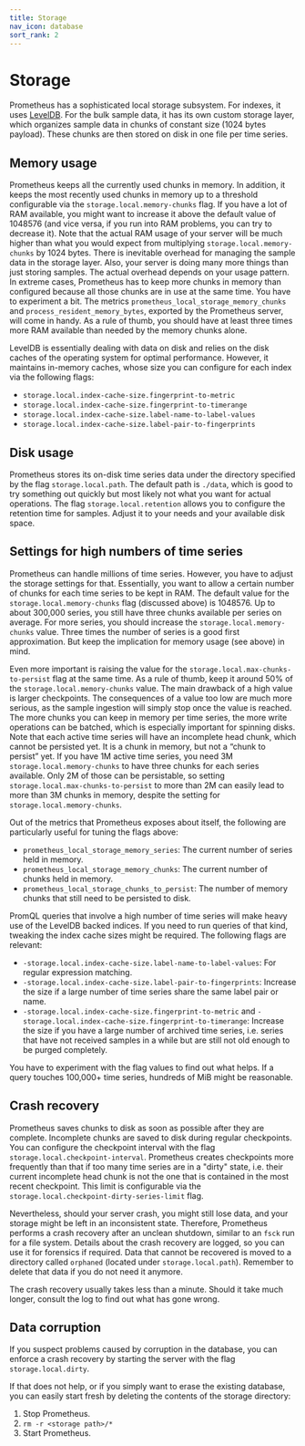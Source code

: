 ```yaml
---
title: Storage
nav_icon: database
sort_rank: 2
---
```


# Storage

Prometheus has a sophisticated local storage subsystem. For indexes,
it uses [LevelDB](https://github.com/google/leveldb). For the bulk
sample data, it has its own custom storage layer, which organizes
sample data in chunks of constant size (1024 bytes payload). These
chunks are then stored on disk in one file per time series.

## Memory usage

Prometheus keeps all the currently used chunks in memory. In addition,
it keeps the most recently used chunks in memory up to a threshold
configurable via the `storage.local.memory-chunks` flag. If you have a
lot of RAM available, you might want to increase it above the default
value of 1048576 (and vice versa, if you run into RAM problems, you
can try to decrease it). Note that the actual RAM usage of your server
will be much higher than what you would expect from multiplying
`storage.local.memory-chunks` by 1024 bytes. There is inevitable
overhead for managing the sample data in the storage layer. Also, your
server is doing many more things than just storing samples. The actual
overhead depends on your usage pattern. In extreme cases, Prometheus
has to keep more chunks in memory than configured because all those
chunks are in use at the same time. You have to experiment a bit. The
metrics `prometheus_local_storage_memory_chunks` and
`process_resident_memory_bytes`, exported by the Prometheus server,
will come in handy. As a rule of thumb, you should have at least three
times more RAM available than needed by the memory chunks alone.

LevelDB is essentially dealing with data on disk and relies on the
disk caches of the operating system for optimal performance. However,
it maintains in-memory caches, whose size you can configure for each
index via the following flags:

* `storage.local.index-cache-size.fingerprint-to-metric`
* `storage.local.index-cache-size.fingerprint-to-timerange`
* `storage.local.index-cache-size.label-name-to-label-values`
* `storage.local.index-cache-size.label-pair-to-fingerprints`

## Disk usage

Prometheus stores its on-disk time series data under the directory
specified by the flag `storage.local.path`. The default path is
`./data`, which is good to try something out quickly but most
likely not what you want for actual operations. The flag
`storage.local.retention` allows you to configure the retention time
for samples. Adjust it to your needs and your available disk space.

## Settings for high numbers of time series

Prometheus can handle millions of time series. However, you have to
adjust the storage settings for that. Essentially, you want to allow a
certain number of chunks for each time series to be kept in RAM. The
default value for the `storage.local.memory-chunks` flag (discussed
above) is 1048576. Up to about 300,000 series, you still have three
chunks available per series on average. For more series, you should
increase the `storage.local.memory-chunks` value. Three times the
number of series is a good first approximation. But keep the
implication for memory usage (see above) in mind.

Even more important is raising the value for the
`storage.local.max-chunks-to-persist` flag at the same time. As a rule of
thumb, keep it around 50% of the `storage.local.memory-chunks` value. The main
drawback of a high value is larger checkpoints. The consequences of a value too
low are much more serious, as the sample ingestion will simply stop once the
value is reached. The more chunks you can keep in memory per time series, the
more write operations can be batched, which is especially important for
spinning disks. Note that each active time series will have an incomplete head
chunk, which cannot be persisted yet. It is a chunk in memory, but not a “chunk
to persist” yet. If you have 1M active time series, you need 3M
`storage.local.memory-chunks` to have three chunks for each series
available. Only 2M of those can be persistable, so setting
`storage.local.max-chunks-to-persist` to more than 2M can easily lead to more
than 3M chunks in memory, despite the setting for
`storage.local.memory-chunks`.

Out of the metrics that Prometheus exposes about itself, the following are
particularly useful for tuning the flags above:

* `prometheus_local_storage_memory_series`: The current number of series held in memory.
* `prometheus_local_storage_memory_chunks`: The current number of chunks held in memory.
* `prometheus_local_storage_chunks_to_persist`: The number of memory chunks that still need to be persisted to disk.

PromQL queries that involve a high number of time series will make heavy use of
the LevelDB backed indices. If you need to run queries of that kind, tweaking
the index cache sizes might be required. The following flags are relevant:

* `-storage.local.index-cache-size.label-name-to-label-values`: For regular
  expression matching.
* `-storage.local.index-cache-size.label-pair-to-fingerprints`: Increase the
  size if a large number of time series share the same label pair or name.
* `-storage.local.index-cache-size.fingerprint-to-metric` and
  `-storage.local.index-cache-size.fingerprint-to-timerange`: Increase the size
  if you have a large number of archived time series, i.e. series that have not
  received samples in a while but are still not old enough to be purged
  completely.

You have to experiment with the flag values to find out what helps. If a query
touches 100,000+ time series, hundreds of MiB might be reasonable.

## Crash recovery

Prometheus saves chunks to disk as soon as possible after they are
complete. Incomplete chunks are saved to disk during regular
checkpoints. You can configure the checkpoint interval with the flag
`storage.local.checkpoint-interval`. Prometheus creates checkpoints
more frequently than that if too many time series are in a "dirty"
state, i.e. their current incomplete head chunk is not the one that is
contained in the most recent checkpoint. This limit is configurable
via the `storage.local.checkpoint-dirty-series-limit` flag.

Nevertheless, should your server crash, you might still lose data, and
your storage might be left in an inconsistent state. Therefore,
Prometheus performs a crash recovery after an unclean shutdown,
similar to an `fsck` run for a file system. Details about the crash
recovery are logged, so you can use it for forensics if required. Data
that cannot be recovered is moved to a directory called `orphaned`
(located under `storage.local.path`). Remember to delete that data if
you do not need it anymore.

The crash recovery usually takes less than a minute. Should it take much
longer, consult the log to find out what has gone wrong.

## Data corruption

If you suspect problems caused by corruption in the database, you can
enforce a crash recovery by starting the server with the flag
`storage.local.dirty`.

If that does not help, or if you simply want to erase the existing
database, you can easily start fresh by deleting the contents of the
storage directory:

   1. Stop Prometheus.
   1. `rm -r <storage path>/*`
   1. Start Prometheus.
